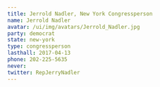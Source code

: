 ```yaml
---
title: Jerrold Nadler, New York Congressperson
name: Jerrold Nadler
avatar: /ui/img/avatars/Jerrold_Nadler.jpg
party: democrat
state: new-york
type: congressperson
lasthall: 2017-04-13
phone: 202-225-5635
never: 
twitter: RepJerryNadler
---
```

